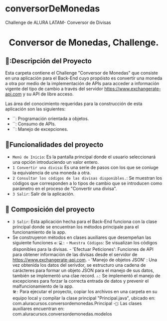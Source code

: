 # conversorDeMonedas
Challenge de ALURA LATAM- Conversor de Divisas
<h1 align="center"> Conversor de Monedas, Challenge. </h1>

## 📓:Descripción del Proyecto
Esta carpeta contiene el Challenge "Conversor de Monedas" que consiste en una aplicación para el Back-End cuyo propóisto es convertir una moneda a otra por medio de la implementación de APIs para acceder a información vigente del tipo de cambio a través del servidor https://www.exchangerate-api.com y su API de libre acceso.

Las área del conocimiento requeridas para la construcción de esta aplicación son las siguientes:
- ``: Programación orientada a objetos.
- ``: Consumo de APIs.
- ``: Manejo de excepciones.

## :hammer:Funcionalidades del proyecto
- `Menú de Inicio`: Es la pantalla principal donde el usuario seleccionará una opción introduciendo un valor entero.
- `1 Convertir una divisa`: Es una serie de pasos con los que se coniuge la equivalencia de una moneda a otra.
- `2 Consultar los códigos de las divisas disponibles.`: Se muestran los códigos que corresponden a lo tipos de cambio que se introducen como parámetro en el proceso de "Convertir una divisa".
- `3 Salir`: Salir de la aplicación.

## 📂 Composición del proyecto

- `3 Salir`: Esta aplicación hecha para el Back-End funciona con la clase principal donde se encuentran los métodos principale para el funcionamiento de la app.
- Se construyeron métodos en clases auxiliares que desempeñan las siguiente funciones
`⚙️`:​ 
`💻:` 
      - `Muestra Códigos`: Se visualizan los códigos disponibles para la divisas.
      - 'Efectuar Peticiones': Funciones de API para obtener información de las divisas desde el servidor de https://www.exchangerate-api.com.
      - 'Manejo de objetos JSON' : Una vez obtenida los datos del serivdor, se estructuro una cadena de carácteres para formar un objeto JSON para el manejo de sus datos, también se implementó una clae record.
`⚠️:` Se implementó el manejo de excepciones para forzar la correcta entrada de datos y prevenir el malfuncionamiento de la app.    
`🛠️:` Para ejecutar el proyecto, copiar los archivos en una carpeta en su equipo local y compilar la clase principal "Principal.java", ubicado en: com.aluracursos.conversordemonedas.Principal
-`💾`: Las clases auxiliares encuentran en: com.aluracursos.conversordemonedas.modelos

